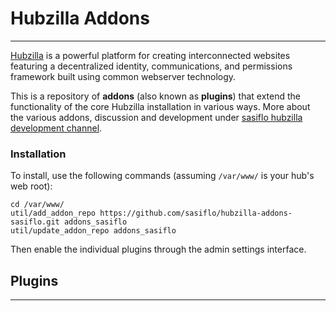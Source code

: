 # Hubzilla Addons
---
[Hubzilla](http://hubzilla.org) is a powerful platform for creating interconnected websites featuring a decentralized identity, communications, and permissions framework built using common webserver technology. 

This is a repository of **addons** (also known as **plugins**) that extend the functionality of the core Hubzilla installation in various ways. More about the various addons, discussion and development under [sasiflo hubzilla development channel](https://sasiflo.de/channel/sasiflo_hubzilla_dev).

### Installation

To install, use the following commands (assuming `/var/www/` is your hub's web root):

```
cd /var/www/
util/add_addon_repo https://github.com/sasiflo/hubzilla-addons-sasiflo.git addons_sasiflo
util/update_addon_repo addons_sasiflo
```
Then enable the individual plugins through the admin settings interface.

## Plugins
---

